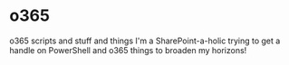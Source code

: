 # o365
o365 scripts and stuff and things
I'm a SharePoint-a-holic trying to get a handle on PowerShell and o365 things to broaden my horizons!
